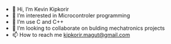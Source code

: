 - 👋 Hi, I’m Kevin Kipkorir
- 👀 I’m interested in Microcontroler programming
- 🌱 I’m use C and C++ 
- 💞️ I’m looking to collaborate on bulding mechatronics projects
- 📫 How to reach me kipkorir.magut@gmail.com

<!---
superstars456/superstars456 is a ✨ special ✨ repository because its `README.md` (this file) appears on your GitHub profile.
You can click the Preview link to take a look at your changes.
--->
